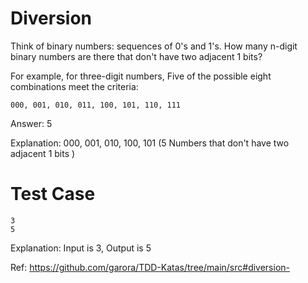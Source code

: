 # Diversion 

Think of binary numbers: sequences of 0's and 1's. How many
n-digit binary numbers are there that don't have two adjacent
1 bits?

For example, for three-digit numbers, Five of the possible
eight combinations meet the criteria:

```
000, 001, 010, 011, 100, 101, 110, 111
```

Answer: 5

Explanation: 000, 001, 010, 100, 101 (5 Numbers that don't have two adjacent
1 bits )

# Test Case

```
3
5
```

Explanation: Input is 3, Output is 5

Ref: https://github.com/garora/TDD-Katas/tree/main/src#diversion-